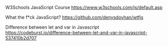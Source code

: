 W3Schools JavaScript Course
https://www.w3schools.com/js/default.asp

What the f*ck JavaScript?
https://github.com/denysdovhan/wtfjs

Difference between let and var in Javascript
https://codeburst.io/difference-between-let-and-var-in-javascript-537410b2d707
